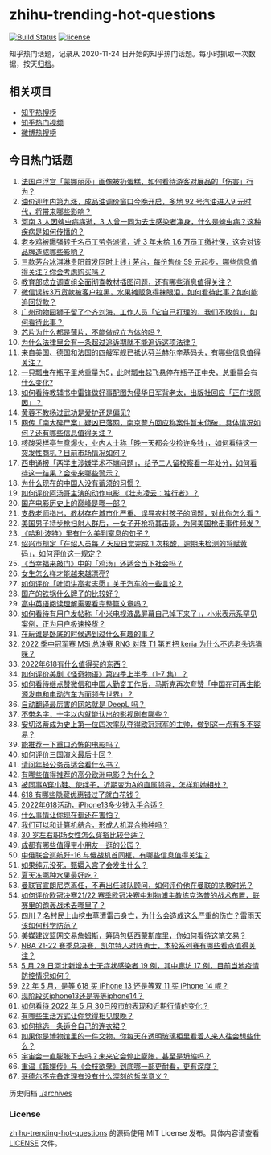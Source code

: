 # zhihu-trending-hot-questions

[![Build Status](https://github.com/justjavac/zhihu-trending-hot-questions/workflows/ci/badge.svg?branch=master)](https://github.com/justjavac/zhihu-trending-hot-questions/actions)
[![license](https://img.shields.io/github/license/justjavac/zhihu-trending-hot-questions)](https://github.com/justjavac/zhihu-trending-hot-questions/blob/master/LICENSE)

知乎热门话题，记录从 2020-11-24 日开始的知乎热门话题。每小时抓取一次数据，按天[归档](./archives)。

## 相关项目

- [知乎热搜榜](https://github.com/justjavac/zhihu-trending-top-search)
- [知乎热门视频](https://github.com/justjavac/zhihu-trending-hot-video)
- [微博热搜榜](https://github.com/justjavac/weibo-trending-hot-search)

## 今日热门话题

<!-- BEGIN -->
<!-- 最后更新时间 Tue May 31 2022 01:19:44 GMT+0800 (China Standard Time) -->

1. [法国卢浮宫「蒙娜丽莎」画像被扔蛋糕，如何看待游客对展品的「伤害」行为？](https://www.zhihu.com/question/535245577)
1. [油价迎年内第九涨，成品油调价窗口今晚开启，多地 92 号汽油进入9 元时代，将带来哪些影响？](https://www.zhihu.com/question/535258804)
1. [河南 3 人因蜱虫病病逝，3 人曾一同为去世感染者净身，什么是蜱虫病？这种疾病是如何传播的？](https://www.zhihu.com/question/535245221)
1. [老乡鸡被曝强转千名员工劳务派遣，近 3 年未给 1.6 万员工缴社保，这会对该品牌造成哪些影响？](https://www.zhihu.com/question/535265424)
1. [三款茅台冰淇淋贵阳首发同时上线 i 茅台，每份售价 59 元起步，哪些信息值得关注？你会考虑购买吗？](https://www.zhihu.com/question/535079859)
1. [教育部成立调查组全面彻查教材插图问题，还有哪些消息值得关注？](https://www.zhihu.com/question/535328344)
1. [微信误转3万货款被客户拉黑，水果摊贩急得抹眼泪，如何看待此事？如何能追回货款？](https://www.zhihu.com/question/535135483)
1. [广州动物园狮子留了个齐刘海，工作人员「它自己打理的，我们不敢剪」，如何看待此事？](https://www.zhihu.com/question/535135851)
1. [芯片为什么都是薄片，不能做成立方体的吗？](https://www.zhihu.com/question/528627857)
1. [为什么法律里会有一条超过追诉期就不能追诉这项法律？](https://www.zhihu.com/question/534435539)
1. [来自美国、德国和法国的四艘军舰已抵达芬兰赫尔辛基码头，有哪些信息值得关注？](https://www.zhihu.com/question/535152418)
1. [一只瓢虫在瓶子里总重量为5，此时瓢虫起飞悬停在瓶子正中央，总重量会有什么变化?](https://www.zhihu.com/question/534760883)
1. [如何看待教辅书中雷锋做好事配图为侵华日军背老太，出版社回应「正在找原因」？](https://www.zhihu.com/question/535203094)
1. [黄蓉不教杨过武功是爱护还是偏见?](https://www.zhihu.com/question/534234374)
1. [网传「南大碎尸案」疑凶已落网，南京警方回应称案件暂未侦破，具体情况如何？还有哪些信息值得关注？](https://www.zhihu.com/question/535248642)
1. [核酸采样亭生意爆火，业内人士称「晚一天都会少捡许多钱」，如何看待这一突发性商机？目前市场情况如何？](https://www.zhihu.com/question/535084055)
1. [西电通报「两学生涉嫌学术不端问题」，给予二人留校察看一年处分，如何看待这一结果？会带来哪些警示？](https://www.zhihu.com/question/535313556)
1. [为什么现在的中国人没有蓄须的习惯？](https://www.zhihu.com/question/377129437)
1. [如何评价阿汤哥主演的动作电影 《壮志凌云：独行者》？](https://www.zhihu.com/question/279340887)
1. [国产电影历史上的巅峰是哪一部？](https://www.zhihu.com/question/280368297)
1. [支教老师指出，教材存在城市化严重、误导农村孩子的问题，对此你怎么看？](https://www.zhihu.com/question/535200623)
1. [美国男子持步枪扫射人群后，一女子开枪将其击毙，为何美国枪击事件频发？](https://www.zhihu.com/question/535122090)
1. [《哈利·波特》里有什么美到窒息的句子？](https://www.zhihu.com/question/527893082)
1. [绍兴市规定「在绍人员每 7 天应自觉完成 1 次核酸，逾期未检测的将赋黄码」，如何评价这一规定？](https://www.zhihu.com/question/535166477)
1. [《当幸福来敲门》中的「鸡汤」还适合当下社会吗？](https://www.zhihu.com/question/534556515)
1. [女生怎么样才能越来越漂亮?](https://www.zhihu.com/question/534849765)
1. [如何评价「叶问讲高考志愿」关于汽车的一些言论？](https://www.zhihu.com/question/530253407)
1. [国产的铁锅什么牌子的比较好？](https://www.zhihu.com/question/53416917)
1. [高中英语阅读理解需要看完整篇文章吗？](https://www.zhihu.com/question/381279788)
1. [如何看待有用户发帖称「小米电视液晶屏幕自己掉下来了」，小米表示系罕见案例，正为用户极速换货？](https://www.zhihu.com/question/535167715)
1. [在玩谁是卧底的时候遇到过什么有趣的事？](https://www.zhihu.com/question/280402738)
1. [2022 季中冠军赛 MSi 总决赛 RNG 对阵 T1 第五把 keria 为什么不选老头选猫咪？](https://www.zhihu.com/question/535168695)
1. [2022年618有什么值得买的东西？](https://www.zhihu.com/question/534121660)
1. [如何评价美剧《怪奇物语》第四季上半季（1-7 集）？](https://www.zhihu.com/question/534806687)
1. [如何看待继点赞微信和中国人勤奋工作后，马斯克再次夸赞「中国在可再生能源发电和电动汽车方面领先世界」？](https://www.zhihu.com/question/535207116)
1. [自动翻译最厉害的网站就是 DeepL 吗？](https://www.zhihu.com/question/488777184)
1. [不带名字，十字以内就能认出的影视剧有哪些？](https://www.zhihu.com/question/534598604)
1. [安切洛蒂成为史上第一位四次率队夺得欧冠冠军的主帅，做到这一点有多不容易？](https://www.zhihu.com/question/535059390)
1. [能推荐一下重口恐怖的电影吗？](https://www.zhihu.com/question/375404959)
1. [如何评价三国演义最后十回？](https://www.zhihu.com/question/299582454)
1. [请问年轻公务员适合看什么书？](https://www.zhihu.com/question/271395288)
1. [有哪些值得推荐的高分欧洲电影？为什么？](https://www.zhihu.com/question/534581068)
1. [被同事A穿小鞋、使绊子，近期变为A的直属领导，怎样和她相处？](https://www.zhihu.com/question/535056000)
1. [618 有哪些隐藏优惠错过了就白花钱？](https://www.zhihu.com/question/535074806)
1. [2022年618活动，iPhone13多少钱入手合适？](https://www.zhihu.com/question/533141548)
1. [什么事情让你现在都还在害怕？](https://www.zhihu.com/question/519525937)
1. [我们可以和计算机结合，形成人机混合物种吗？](https://www.zhihu.com/question/532951911)
1. [30 岁左右职场女性怎么穿搭比较合适？](https://www.zhihu.com/question/268445410)
1. [成都有哪些值得带小朋友一逛的公园？](https://www.zhihu.com/question/534632319)
1. [中俄联合巡航歼-16 与俄战机首同框，有哪些信息值得关注？](https://www.zhihu.com/question/535115299)
1. [如果纯元没死，甄嬛入宫了会发生什么？](https://www.zhihu.com/question/449763731)
1. [夏天冻哪种水果最好吃？](https://www.zhihu.com/question/532578620)
1. [曼联官宣朗尼克离任，不再出任球队顾问，如何评价他在曼联的执教时光？](https://www.zhihu.com/question/535157813)
1. [如何评价欧冠决赛21/22 赛季欧冠决赛中利物浦主教练克洛普的战术布置，联赛里的跑轰战术去哪里了？](https://www.zhihu.com/question/535059354)
1. [四川 7 名村民上山挖虫草遭雷击身亡，为什么会造成这么严重的伤亡？雷雨天该如何科学防范？](https://www.zhihu.com/question/535153570)
1. [美媒建议篮网交易詹姆斯，筹码包括西蒙斯库里，你如何看待这笔交易？](https://www.zhihu.com/question/534100232)
1. [NBA 21-22 赛季总决赛，凯尔特人对阵勇士，本轮系列赛有哪些看点值得关注？](https://www.zhihu.com/question/535222561)
1. [5 月 29 日河北新增本土无症状感染者 19 例，其中廊坊 17 例，目前当地疫情防控情况如何？](https://www.zhihu.com/question/535196996)
1. [22 年 5 月，是等 618 买 iPhone 13 还是等双 11 买 iPhone 14 呢？](https://www.zhihu.com/question/533566560)
1. [现阶段买iphone13还是等等iphone14？](https://www.zhihu.com/question/533718910)
1. [如何看待 2022 年 5 月 30日股市的表现和近期行情的变化？](https://www.zhihu.com/question/535203577)
1. [有哪些生活方式让你觉得相见恨晚？](https://www.zhihu.com/question/436167013)
1. [如何挑选一条适合自己的连衣裙？](https://www.zhihu.com/question/47226141)
1. [如果你是博物馆里的一件文物，你每天在透明玻璃柜里看着人来人往会想些什么？](https://www.zhihu.com/question/533064797)
1. [宇宙会一直膨胀下去吗？未来它会停止膨胀，甚至是坍缩吗？](https://www.zhihu.com/question/398093079)
1. [重温《甄嬛传》与《金枝欲孽》到底哪一部更耐看，更有深度？](https://www.zhihu.com/question/534576368)
1. [哥德尔不完备定理有没有什么深刻的哲学意义？](https://www.zhihu.com/question/363420631)

<!-- END -->

历史归档 [./archives](./archives)

### License

[zhihu-trending-hot-questions](https://github.com/justjavac/zhihu-trending-hot-questions)
的源码使用 MIT License 发布。具体内容请查看 [LICENSE](./LICENSE) 文件。
